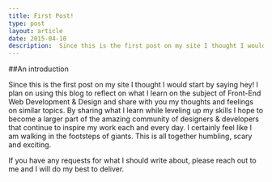 ```yaml
---
title: First Post!
type: post
layout: article
date: 2015-04-10
description:  Since this is the first post on my site I thought I would start by saying hey!
---
```


##An introduction

Since this is the first post on my site I thought I would start by saying hey!  I plan on using this blog to reflect on what I learn on the subject of Front-End Web Development & Design and share with you my thoughts and feelings on similar topics.  By sharing what I learn while leveling up my skills I hope to become a larger part of the amazing community of designers & developers that continue to inspire my work each and every day.  I certainly feel like I am walking in the footsteps of giants. This is all together humbling, scary and exciting.

If you have any requests for what I should write about, please reach out to me and I will do my best to deliver.
